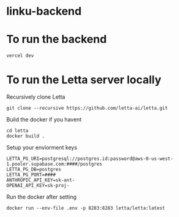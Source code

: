 # linku-backend

# To run the backend
```
vercel dev
```

# To run the Letta server locally 
Recursively clone Letta 
```
git clone --recursive https://github.com/letta-ai/letta.git
```

Build the docker if you havent
```
cd letta
docker build .
```

Setup your enviorment keys 
```
LETTA_PG_URI=postgresql://postgres.id:password@aws-0-us-west-1.pooler.supabase.com:####/postgres
LETTA_PG_DB=postgres
LETTA_PG_PORT=####
ANTHROPIC_API_KEY=sk-ant-
OPENAI_API_KEY=sk-proj-
```

Run the docker after setting
```
docker run --env-file .env -p 8283:8283 letta/letta:latest
```
